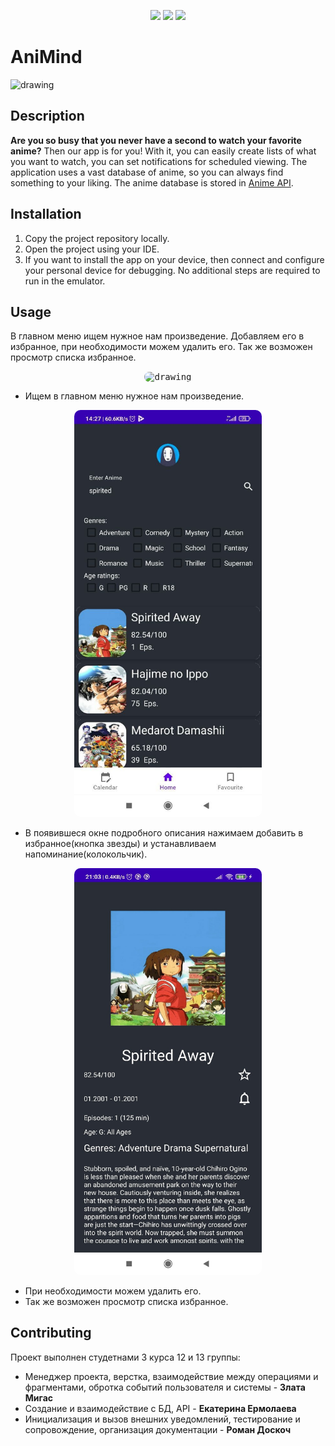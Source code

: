<p align="center">
<img src="https://travis-ci.org/klugjo/hexo-autolinker.svg?branch=master">
<img src="https://img.shields.io/amo/v/asd?label=version">
<img src="https://badges.frapsoft.com/os/v1/open-source.svg?v=103">
 </p>

# AniMind
<img src="https://cdn.icon-icons.com/icons2/1736/PNG/512/4043233-anime-away-face-no-nobody-spirited_113254.png" alt="drawing" width="100"/>


## Description 
**Are you so busy that you never have a second to watch your favorite anime?** Then our app is for you! With it, you can easily create lists of what you want to watch, you can set notifications for scheduled viewing. The application uses a vast database of anime, so you can always find something to your liking. The anime database is stored in [Anime API](https://kitsu.docs.apiary.io/).


## Installation
1. Copy the project repository locally.
2. Open the project using your IDE.
3. If you want to install the app on your device, then connect and configure your personal device for debugging. No additional steps are required to run in the emulator.

## Usage
В главном меню ищем нужное нам произведение. Добавляем его в избранное, при необходимости можем удалить его. Так же возможен просмотр списка избранное.
<p align="center">
  <kbd> <img src="ScreanShots\demo.gif" alt="drawing" width="300" style="border-radius:10px"\></kbd>
</p>

* Ищем в главном меню нужное нам произведение.
 <p align="center">
  <kbd> <img src="ScreanShots\home.jpg" alt="drawing" width="300" style="border-radius:10px"\></kbd> 
</p>
 
* В появившеся окне подробного описания нажимаем добавить в избранное(кнопка звезды) и устанавливаем напоминание(колокольчик).
<p align="center">
  <kbd> <img src="ScreanShots\preview.jpg" alt="drawing" width="300" style="border-radius:10px"\></kbd> 
</p>

* При необходимости можем удалить его. 
* Так же возможен просмотр списка избранное.


## Contributing
Проект выполнен студетнами 3 курса 12 и 13 группы:

* Менеджер проекта, верстка, взаимодействие между операциями и фрагментами, обротка событий пользователя и системы - <b>Злата Мигас</b>
* Создание и взаимодействие с БД, API - <b>Екатерина Ермолаева</b>
* Инициализация и вызов внешних уведомлений, тестирование и сопровождение, организация документации - <b>Роман Доскоч</b>

